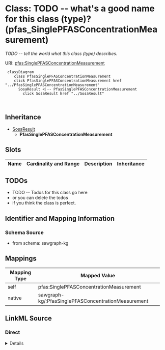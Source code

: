 

# Class: TODO -- what's a good name for this class (type)? (pfas_SinglePFASConcentrationMeasurement)


_TODO -- tell the world what this class (type) describes._





URI: [pfas:SinglePFASConcentrationMeasurement](http://sawgraph.spatialai.org/v1/pfas#SinglePFASConcentrationMeasurement)






```mermaid
 classDiagram
    class PfasSinglePFASConcentrationMeasurement
    click PfasSinglePFASConcentrationMeasurement href "../PfasSinglePFASConcentrationMeasurement"
      SosaResult <|-- PfasSinglePFASConcentrationMeasurement
        click SosaResult href "../SosaResult"
      
      
```





## Inheritance
* [SosaResult](../classes/SosaResult.md)
    * **PfasSinglePFASConcentrationMeasurement**



## Slots

| Name | Cardinality and Range | Description | Inheritance |
| ---  | --- | --- | --- |









## TODOs

* TODO -- Todos for this class go here
* or you can delete the todos
* if you think the class is perfect.

## Identifier and Mapping Information







### Schema Source


* from schema: sawgraph-kg




## Mappings

| Mapping Type | Mapped Value |
| ---  | ---  |
| self | pfas:SinglePFASConcentrationMeasurement |
| native | sawgraph-kg/:PfasSinglePFASConcentrationMeasurement |







## LinkML Source

<!-- TODO: investigate https://stackoverflow.com/questions/37606292/how-to-create-tabbed-code-blocks-in-mkdocs-or-sphinx -->

### Direct

<details>
```yaml
name: pfas_SinglePFASConcentrationMeasurement
description: TODO -- tell the world what this class (type) describes.
title: TODO -- what's a good name for this class (type)?
todos:
- TODO -- Todos for this class go here
- or you can delete the todos
- if you think the class is perfect.
notes:
- Class with 115882 occurences.
from_schema: sawgraph-kg
is_a: sosa_Result
class_uri: pfas:SinglePFASConcentrationMeasurement

```
</details>

### Induced

<details>
```yaml
name: pfas_SinglePFASConcentrationMeasurement
description: TODO -- tell the world what this class (type) describes.
title: TODO -- what's a good name for this class (type)?
todos:
- TODO -- Todos for this class go here
- or you can delete the todos
- if you think the class is perfect.
notes:
- Class with 115882 occurences.
from_schema: sawgraph-kg
is_a: sosa_Result
class_uri: pfas:SinglePFASConcentrationMeasurement

```
</details>